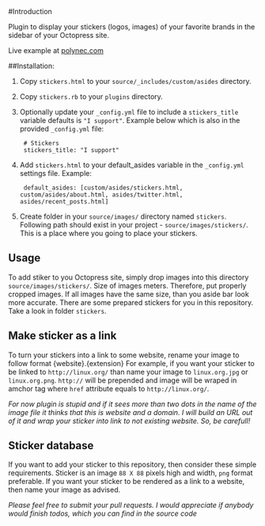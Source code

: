 #Introduction

Plugin to display your stickers (logos, images) of your favorite brands in the sidebar of your Octopress site.

Live example at <a href="http://polynec.com">polynec.com</a>


##Installation:

1. Copy `stickers.html` to your `source/_includes/custom/asides` directory.
2. Copy `stickers.rb` to your `plugins` directory.
3. Optionally update your `_config.yml` file to include a `stickers_title` variable defaults is `"I support"`. Example below which is also in the provided `_config.yml` file:

        # Stickers  
        stickers_title: "I support"

4. Add `stickers.html` to your default_asides variable in the `_config.yml` settings file. Example:

        default_asides: [custom/asides/stickers.html, custom/asides/about.html, asides/twitter.html, asides/recent_posts.html]

5. Create folder in your `source/images/` directory named `stickers`. Following path should exist in your project - `source/images/stickers/`. This is a place where you going to place your stickers. 


## Usage
To add stiker to you Octopress site, simply drop images into this directory `source/images/stickers/`. Size of images meters. Therefore, put properly cropped images. If all images have the same size, than you aside bar look more accurate. There are some prepared stickers for you in this repository. Take a look in folder `stickers`.

## Make sticker as a link
To turn your stickers into a link to some website, rename your image to follow format {website}.{extension} For example, if you want your sticker to be linked to `http://linux.org/` than name your image to `linux.org.jpg` or `linux.org.png`. `http://` will be prepended and image will be wraped in amchor tag where `href` attribute equals to `http://linux.org/`.

_For now plugin is stupid and if it sees more than two dots in the name of the image file it thinks that this is website and a domain. I will build an URL out of it and wrap your sticker into link to not existing website. So, be carefull!_


## Sticker database
If you want to add your sticker to this repository, then consider these simple requirements. Sticker is an image `88 X 88` pixels high and width, `png` format preferable. If you want your sticker to be rendered as a link to a website, then name your image as advised. 



_Please feel free to submit your pull requests. I would appreciate if anybody would finish todos, which you can find in the source code_ 

